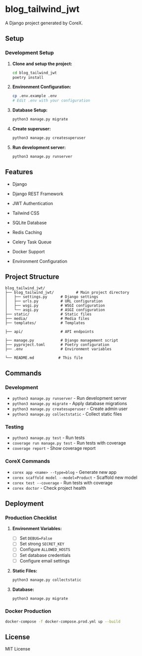# blog_tailwind_jwt

A Django project generated by CoreX.

## Setup

### Development Setup

1. **Clone and setup the project:**
   ```bash
   cd blog_tailwind_jwt
   poetry install
   ```

2. **Environment Configuration:**
   ```bash
   cp .env.example .env
   # Edit .env with your configuration
   ```

3. **Database Setup:**
   
   ```bash
   python3 manage.py migrate
   ```
   

4. **Create superuser:**
   ```bash
   python3 manage.py createsuperuser
   ```

5. **Run development server:**
   ```bash
   python3 manage.py runserver
   ```



## Features

- Django 

- Django REST Framework


- JWT Authentication


- Tailwind CSS


- SQLite Database

- Redis Caching
- Celery Task Queue
- Docker Support
- Environment Configuration

## Project Structure

```
blog_tailwind_jwt/
├── blog_tailwind_jwt/          # Main project directory
│   ├── settings.py      # Django settings
│   ├── urls.py          # URL configuration
│   ├── wsgi.py          # WSGI configuration
│   └── asgi.py          # ASGI configuration
├── static/              # Static files
├── media/               # Media files
├── templates/           # Templates

├── api/                 # API endpoints

├── manage.py            # Django management script
├── pyproject.toml       # Poetry configuration
├── .env                 # Environment variables

└── README.md           # This file
```

## Commands

### Development
- `python3 manage.py runserver` - Run development server
- `python3 manage.py migrate` - Apply database migrations
- `python3 manage.py createsuperuser` - Create admin user
- `python3 manage.py collectstatic` - Collect static files

### Testing
- `python3 manage.py test` - Run tests
- `coverage run manage.py test` - Run tests with coverage
- `coverage report` - Show coverage report

### CoreX Commands
- `corex app <name> --type=blog` - Generate new app
- `corex scaffold model --model=Product` - Scaffold new model
- `corex test --coverage` - Run tests with coverage
- `corex doctor` - Check project health

## Deployment

### Production Checklist

1. **Environment Variables:**
   - [ ] Set `DEBUG=False`
   - [ ] Set strong `SECRET_KEY`
   - [ ] Configure `ALLOWED_HOSTS`
   - [ ] Set database credentials
   - [ ] Configure email settings

2. **Static Files:**
   ```bash
   python3 manage.py collectstatic
   ```

3. **Database:**
   ```bash
   python3 manage.py migrate
   ```

### Docker Production
```bash
docker-compose -f docker-compose.prod.yml up --build
```

## License

MIT License